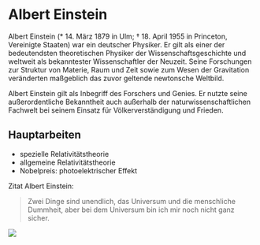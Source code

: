 # Albert Einstein

Albert Einstein (* 14. März 1879 in Ulm; † 18. April 1955 in Princeton, Vereinigte Staaten) war ein deutscher Physiker. Er gilt als einer der bedeutendsten theoretischen Physiker der Wissenschaftsgeschichte und weltweit als bekanntester Wissenschaftler der Neuzeit. Seine Forschungen zur Struktur von Materie, Raum und Zeit sowie zum Wesen der Gravitation veränderten maßgeblich das zuvor geltende newtonsche Weltbild.

Albert Einstein gilt als Inbegriff des Forschers und Genies. Er nutzte seine außerordentliche Bekanntheit auch außerhalb der naturwissenschaftlichen Fachwelt bei seinem Einsatz für Völkerverständigung und Frieden.

## Hauptarbeiten
* spezielle Relativitätstheorie
* allgemeine Relativitätstheorie
* Nobelpreis: photoelektrischer Effekt

Zitat Albert Einstein:

> Zwei Dinge sind unendlich, das Universum und die menschliche 
> Dummheit, aber bei dem Universum bin ich mir noch nicht ganz 
> sicher.


<img src="https://static.geo.de/bilder/a1/0d/41890/mobile_feed_original480/591d44cfaa0473a175b1667e207e3f39.jpg">


